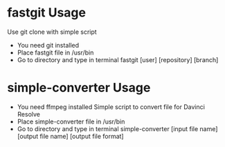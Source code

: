 # fastgit Usage
Use git clone with simple script
- You need git installed
- Place fastgit file in /usr/bin
- Go to directory and type in terminal fastgit [user] [repository] [branch]

# simple-converter Usage
- You need ffmpeg installed
Simple script to convert file for Davinci Resolve
- Place simple-converter file in /usr/bin
- Go to directory and type in terminal simple-converter [input file name] [output file name] [output file format]


